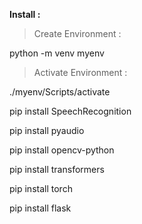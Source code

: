 **Install :**

> Create Environment :

python -m venv myenv  

> Activate Environment :

./myenv/Scripts/activate

pip install SpeechRecognition

pip install pyaudio

pip install opencv-python

pip install transformers

pip install torch

pip install flask
